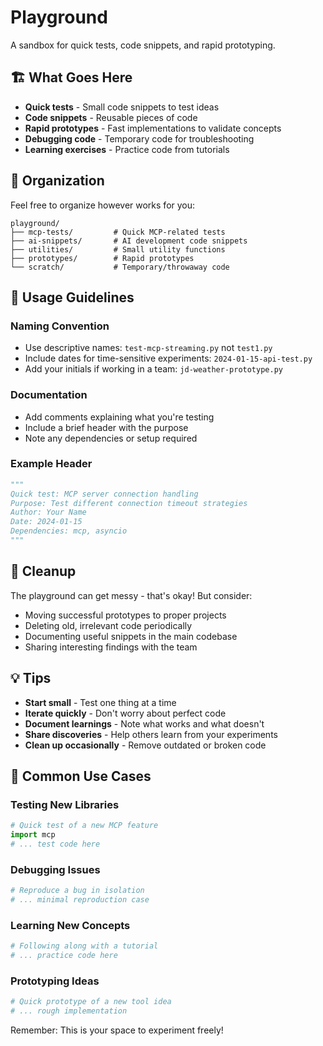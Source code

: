 # Playground

A sandbox for quick tests, code snippets, and rapid prototyping.

## 🏗️ What Goes Here

- **Quick tests** - Small code snippets to test ideas
- **Code snippets** - Reusable pieces of code
- **Rapid prototypes** - Fast implementations to validate concepts
- **Debugging code** - Temporary code for troubleshooting
- **Learning exercises** - Practice code from tutorials

## 📁 Organization

Feel free to organize however works for you:

```
playground/
├── mcp-tests/         # Quick MCP-related tests
├── ai-snippets/       # AI development code snippets
├── utilities/         # Small utility functions
├── prototypes/        # Rapid prototypes
└── scratch/           # Temporary/throwaway code
```

## 🚀 Usage Guidelines

### Naming Convention
- Use descriptive names: `test-mcp-streaming.py` not `test1.py`
- Include dates for time-sensitive experiments: `2024-01-15-api-test.py`
- Add your initials if working in a team: `jd-weather-prototype.py`

### Documentation
- Add comments explaining what you're testing
- Include a brief header with the purpose
- Note any dependencies or setup required

### Example Header
```python
"""
Quick test: MCP server connection handling
Purpose: Test different connection timeout strategies
Author: Your Name
Date: 2024-01-15
Dependencies: mcp, asyncio
"""
```

## 🧹 Cleanup

The playground can get messy - that's okay! But consider:
- Moving successful prototypes to proper projects
- Deleting old, irrelevant code periodically
- Documenting useful snippets in the main codebase
- Sharing interesting findings with the team

## 💡 Tips

- **Start small** - Test one thing at a time
- **Iterate quickly** - Don't worry about perfect code
- **Document learnings** - Note what works and what doesn't
- **Share discoveries** - Help others learn from your experiments
- **Clean up occasionally** - Remove outdated or broken code

## 🎯 Common Use Cases

### Testing New Libraries
```python
# Quick test of a new MCP feature
import mcp
# ... test code here
```

### Debugging Issues
```python
# Reproduce a bug in isolation
# ... minimal reproduction case
```

### Learning New Concepts
```python
# Following along with a tutorial
# ... practice code here
```

### Prototyping Ideas
```python
# Quick prototype of a new tool idea
# ... rough implementation
```

Remember: This is your space to experiment freely!